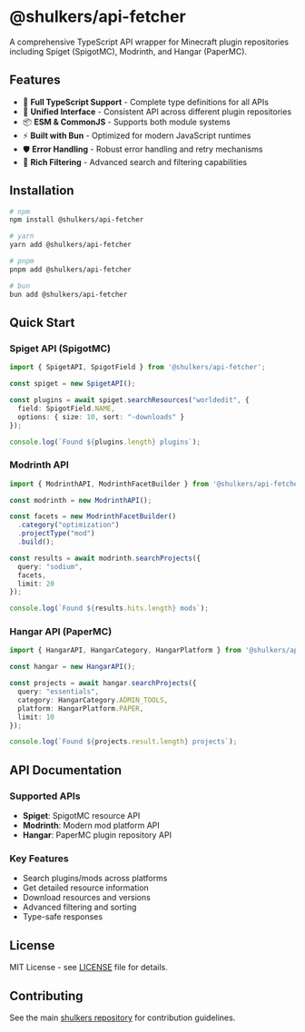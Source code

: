 # @shulkers/api-fetcher

A comprehensive TypeScript API wrapper for Minecraft plugin repositories including Spiget (SpigotMC), Modrinth, and Hangar (PaperMC).

## Features

- 🚀 **Full TypeScript Support** - Complete type definitions for all APIs
- 🔄 **Unified Interface** - Consistent API across different plugin repositories
- 📦 **ESM & CommonJS** - Supports both module systems
- ⚡ **Built with Bun** - Optimized for modern JavaScript runtimes
- 🛡️ **Error Handling** - Robust error handling and retry mechanisms
- 🎯 **Rich Filtering** - Advanced search and filtering capabilities

## Installation

```bash
# npm
npm install @shulkers/api-fetcher

# yarn
yarn add @shulkers/api-fetcher

# pnpm
pnpm add @shulkers/api-fetcher

# bun
bun add @shulkers/api-fetcher
```

## Quick Start

### Spiget API (SpigotMC)

```typescript
import { SpigetAPI, SpigotField } from '@shulkers/api-fetcher';

const spiget = new SpigetAPI();

const plugins = await spiget.searchResources("worldedit", {
  field: SpigotField.NAME,
  options: { size: 10, sort: "-downloads" }
});

console.log(`Found ${plugins.length} plugins`);
```

### Modrinth API

```typescript
import { ModrinthAPI, ModrinthFacetBuilder } from '@shulkers/api-fetcher';

const modrinth = new ModrinthAPI();

const facets = new ModrinthFacetBuilder()
  .category("optimization")
  .projectType("mod")
  .build();

const results = await modrinth.searchProjects({
  query: "sodium",
  facets,
  limit: 20
});

console.log(`Found ${results.hits.length} mods`);
```

### Hangar API (PaperMC)

```typescript
import { HangarAPI, HangarCategory, HangarPlatform } from '@shulkers/api-fetcher';

const hangar = new HangarAPI();

const projects = await hangar.searchProjects({
  query: "essentials",
  category: HangarCategory.ADMIN_TOOLS,
  platform: HangarPlatform.PAPER,
  limit: 10
});

console.log(`Found ${projects.result.length} projects`);
```

## API Documentation

### Supported APIs

- **Spiget**: SpigotMC resource API
- **Modrinth**: Modern mod platform API  
- **Hangar**: PaperMC plugin repository API

### Key Features

- Search plugins/mods across platforms
- Get detailed resource information
- Download resources and versions
- Advanced filtering and sorting
- Type-safe responses

## License

MIT License - see [LICENSE](../../LICENSE) file for details.

## Contributing

See the main [shulkers repository](https://github.com/Crysta1221/shulkers) for contribution guidelines.
